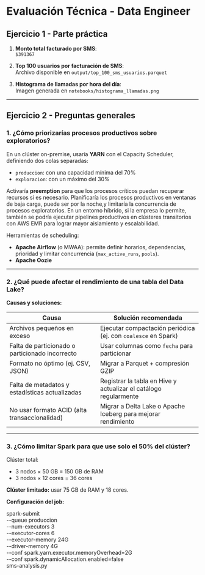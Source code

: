 # Evaluación Técnica - Data Engineer

## Ejercicio 1 - Parte práctica

1. **Monto total facturado por SMS**:  
   `$391367`

2. **Top 100 usuarios por facturación de SMS**:  
   Archivo disponible en `output/top_100_sms_usuarios.parquet`

3. **Histograma de llamadas por hora del día**:  
   Imagen generada en `notebooks/histograma_llamadas.png`

---

## Ejercicio 2 - Preguntas generales

### 1. ¿Cómo priorizarías procesos productivos sobre exploratorios?

En un clúster on-premise, usaría **YARN** con el Capacity Scheduler, definiendo dos colas separadas:

- `produccion`: con una capacidad mínima del 70%
- `exploracion`: con un máximo del 30%

Activaría **preemption** para que los procesos críticos puedan recuperar recursos si es necesario. Planificaría los procesos productivos en ventanas de baja carga, puede ser por la noche,y limitaría la concurrencia de procesos exploratorios. En un entorno híbrido, si la empresa lo permite, también se podría ejecutar pipelines productivos en clústeres transitorios con AWS EMR para lograr mayor aislamiento y escalabilidad.

Herramientas de scheduling:

- **Apache Airflow** (o MWAA): permite definir horarios, dependencias, prioridad y limitar concurrencia (`max_active_runs`, `pools`).
- **Apache Oozie**

---

### 2. ¿Qué puede afectar el rendimiento de una tabla del Data Lake?

**Causas y soluciones:**

| Causa                                           | Solución recomendada                                             |
| ----------------------------------------------- | ---------------------------------------------------------------- |
| Archivos pequeños en exceso                     | Ejecutar compactación periódica (ej. con `coalesce` en Spark)    |
| Falta de particionado o particionado incorrecto | Usar columnas como `fecha` para particionar                      |
| Formato no óptimo (ej. CSV, JSON)               | Migrar a Parquet + compresión GZIP                               |
| Falta de metadatos y estadísticas actualizadas  | Registrar la tabla en Hive y actualizar el catálogo regularmente |
| No usar formato ACID (alta transaccionalidad)   | Migrar a Delta Lake o Apache Iceberg para mejorar rendimiento    |

---

### 3. ¿Cómo limitar Spark para que use solo el 50% del clúster?

Clúster total:

- 3 nodos × 50 GB = 150 GB de RAM
- 3 nodos × 12 cores = 36 cores

**Clúster limitado:** usar 75 GB de RAM y 18 cores.

**Configuración del job:**

spark-submit \
 --queue produccion \
 --num-executors 3 \
 --executor-cores 6 \
 --executor-memory 24G \
 --driver-memory 4G \
 --conf spark.yarn.executor.memoryOverhead=2G \
 --conf spark.dynamicAllocation.enabled=false \
 sms-analysis.py
